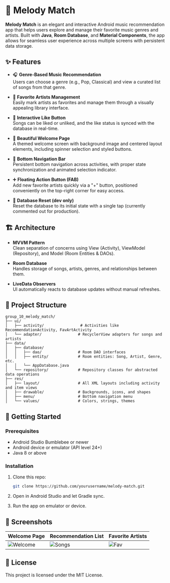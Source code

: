 # 🎵 Melody Match

**Melody Match** is an elegant and interactive Android music recommendation app that helps users explore and manage their favorite music genres and artists. Built with **Java**, **Room Database**, and **Material Components**, the app allows for seamless user experience across multiple screens with persistent data storage.


## ✨ Features

- 🎧 **Genre-Based Music Recommendation**  
  Users can choose a genre (e.g., Pop, Classical) and view a curated list of songs from that genre.

- 💜 **Favorite Artists Management**  
  Easily mark artists as favorites and manage them through a visually appealing library interface.

- 🌈 **Interactive Like Button**  
  Songs can be liked or unliked, and the like status is synced with the database in real-time.

- 🌊 **Beautiful Welcome Page**  
  A themed welcome screen with background image and centered layout elements, including spinner selection and styled buttons.

- 🔄 **Bottom Navigation Bar**  
  Persistent bottom navigation across activities, with proper state synchronization and animated selection indicator.

- ➕ **Floating Action Button (FAB)**  
  Add new favorite artists quickly via a "+" button, positioned conveniently on the top-right corner for easy access.

- 🧹 **Database Reset (dev only)**  
  Reset the database to its initial state with a single tap (currently commented out for production).

## 🏗 Architecture

- **MVVM Pattern**  
  Clean separation of concerns using View (Activity), ViewModel (Repository), and Model (Room Entities & DAOs).

- **Room Database**  
  Handles storage of songs, artists, genres, and relationships between them.

- **LiveData Observers**  
  UI automatically reacts to database updates without manual refreshes.

## 📁 Project Structure

```
group_10_melody_match/
├── ui/
│   ├── activity/                # Activities like RecommendationActivity, FavArtActivity
│   └── adapter/                # RecyclerView adapters for songs and artists
├── data/
│   ├── database/
│   │   ├── dao/                # Room DAO interfaces
│   │   ├── entity/             # Room entities: Song, Artist, Genre, etc.
│   │   └── AppDatabase.java
│   └── repository/             # Repository classes for abstracted data operations
├── res/
│   ├── layout/                 # All XML layouts including activity and item views
│   ├── drawable/               # Backgrounds, icons, and shapes
│   ├── menu/                   # Bottom navigation menu
│   └── values/                 # Colors, strings, themes
```

## 🚀 Getting Started

### Prerequisites

- Android Studio Bumblebee or newer
- Android device or emulator (API level 24+)
- Java 8 or above

### Installation

1. Clone this repo:
   ```bash
   git clone https://github.com/yourusername/melody-match.git
   ```

2. Open in Android Studio and let Gradle sync.

3. Run the app on emulator or device.

## 📸 Screenshots

| Welcome Page | Recommendation List | Favorite Artists |
|--------------|---------------------|------------------|
| ![Welcome](https://github.com/user-attachments/assets/ed37ee63-6fea-4513-ad01-e59143ceae80) | ![Songs](https://github.com/user-attachments/assets/75ac296c-cea6-4511-a4c9-b0b14bc044ec) | ![Fav](https://github.com/user-attachments/assets/cbd7a08d-b09b-485c-9a67-885f50f2e4a1) |



## 📝 License

This project is licensed under the MIT License.
